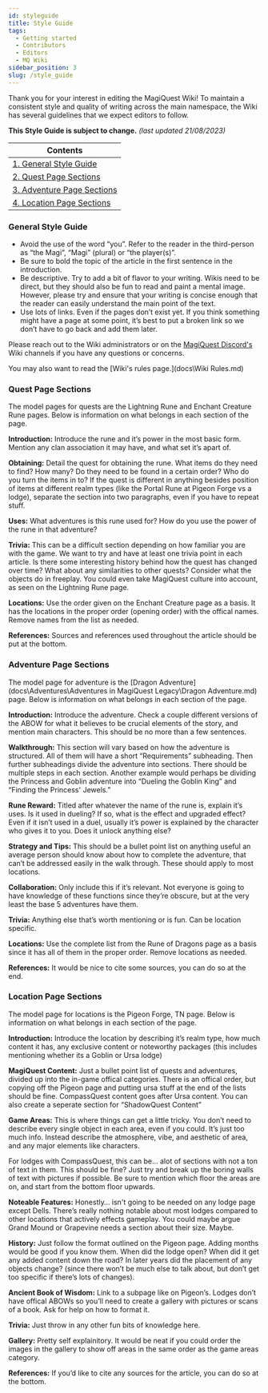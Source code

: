 ```yaml
---
id: styleguide
title: Style Guide
tags:
  - Getting started
  - Contributors
  - Editors
  - MQ Wiki
sidebar_position: 3
slug: /style_guide
---
```


Thank you for your interest in editing the MagiQuest Wiki! To maintain a consistent style and quality of writing across the main namespace, the Wiki has several guidelines that we expect editors to follow.

**This Style Guide is subject to change.** *(last updated 21/08/2023)*

| Contents |
| --- |
| [1. General Style Guide](#general-style-guide) |
| [2. Quest Page Sections](#quest-page-sections) |
| [3. Adventure Page Sections](#adventure-page-sections) |
| [4. Location Page Sections](#location-page-sections) |

### General Style Guide

- Avoid the use of the word “you”. Refer to the reader in the third-person as “the Magi”, “Magi” (plural) or “the player(s)”.
- Be sure to bold the topic of the article in the first sentence in the introduction.
- Be descriptive. Try to add a bit of flavor to your writing. Wikis need to be direct, but they should also be fun to read and paint a mental image. However, please try and ensure that your writing is concise enough that the reader can easily understand the main point of the text.
- Use lots of links. Even if the pages don’t exist yet. If you think something might have a page at some point, it’s best to put a broken link so we don’t have to go back and add them later.

Please reach out to the Wiki administrators or on the [MagiQuest Discord's](https://discord.com/invite/6e4whagCph) Wiki channels if you have any questions or concerns.

You may also want to read the [Wiki's rules page.](docs\Wiki Rules.md)

### Quest Page Sections

The model pages for quests are the Lightning Rune and Enchant Creature Rune pages. Below is information on what belongs in each section of the page.

**Introduction:** Introduce the rune and it’s power in the most basic form. Mention any clan association it may have, and what set it’s apart of.

**Obtaining:** Detail the quest for obtaining the rune. What items do they need to find? How many? Do they need to be found in a certain order? Who do you turn the items in to? If the quest is different in anything besides position of items at different realm types (like the Portal Rune at Pigeon Forge vs a lodge), separate the section into two paragraphs, even if you have to repeat stuff.

**Uses:** What adventures is this rune used for? How do you use the power of the rune in that adventure?

**Trivia:** This can be a difficult section depending on how familiar you are with the game. We want to try and have at least one trivia point in each article. Is there some interesting history behind how the quest has changed over time? What about any similarities to other quests? Consider what the objects do in freeplay. You could even take MagiQuest culture into account, as seen on the Lightning Rune page.

**Locations:** Use the order given on the Enchant Creature page as a basis. It has the locations in the proper order (opening order) with the offical names. Remove names from the list as needed.

**References:** Sources and references used throughout the article should be put at the bottom.

### Adventure Page Sections

The model page for adventure is the [Dragon Adventure](docs\Adventures\Adventures in MagiQuest Legacy\Dragon Adventure.md) page. Below is information on what belongs in each section of the page.

**Introduction:** Introduce the adventure. Check a couple different versions of the ABOW for what it believes to be crucial elements of the story, and mention main characters. This should be no more than a few sentences.

**Walkthrough:** This section will vary based on how the adventure is structured. All of them will have a short “Requirements” subheading. Then further subheadings divide the adventure into sections. There should be multiple steps in each section. Another example would perhaps be dividing the Princess and Goblin adventure into “Dueling the Goblin King” and “Finding the Princess' Jewels.”

**Rune Reward:** Titled after whatever the name of the rune is, explain it’s uses. Is it used in dueling? If so, what is the effect and upgraded effect? Even if it isn’t used in a duel, usually it’s power is explained by the character who gives it to you. Does it unlock anything else?

**Strategy and Tips:** This should be a bullet point list on anything useful an average person should know about how to complete the adventure, that can’t be addressed easily in the walk through. These should apply to most locations.

**Collaboration:** Only include this if it’s relevant. Not everyone is going to have knowledge of these functions since they’re obscure, but at the very least the base 5 adventures have them.

**Trivia:** Anything else that’s worth mentioning or is fun. Can be location specific.

**Locations:** Use the complete list from the Rune of Dragons page as a basis since it has all of them in the proper order. Remove locations as needed.

**References:** It would be nice to cite some sources, you can do so at the end.

### Location Page Sections

The model page for locations is the Pigeon Forge, TN page. Below is information on what belongs in each section of the page.

**Introduction:** Introduce the location by describing it’s realm type, how much content it has, any exclusive content or noteworthy packages (this includes mentioning whether its a Goblin or Ursa lodge)

**MagiQuest Content:** Just a bullet point list of quests and adventures, divided up into the in-game offical categories. There is an offical order, but copying off the Pigeon page and putting ursa stuff at the end of the lists should be fine. CompassQuest content goes after Ursa content. You can also create a seperate section for “ShadowQuest Content”

**Game Areas:** This is where things can get a little tricky. You don’t need to describe every single object in each area, even if you could. It’s just too much info. Instead describe the atmosphere, vibe, and aesthetic of area, and any major elements like characters.

For lodges with CompassQuest, this can be… alot of sections with not a ton of text in them. This should be fine? Just try and break up the boring walls of text with pictures if possible. Be sure to mention which floor the areas are on, and start from the bottom floor upwards.

**Noteable Features:** Honestly… isn't going to be needed on any lodge page except Dells. There’s really nothing notable about most lodges compared to other locations that actively effects gameplay. You could maybe argue Grand Mound or Grapevine needs a section about their size. Maybe.

**History:** Just follow the format outlined on the Pigeon page. Adding months would be good if you know them. When did the lodge open? When did it get any added content down the road? In later years did the placement of any objects change? (since there won’t be much else to talk about, but don’t get too specific if there’s lots of changes).

**Ancient Book of Wisdom:** Link to a subpage like on Pigeon’s. Lodges don’t have offical ABOWs so you’ll need to create a gallery with pictures or scans of a book. Ask for help on how to format it.

**Trivia:** Just throw in any other fun bits of knowledge here.

**Gallery:** Pretty self explainitory. It would be neat if you could order the images in the gallery to show off areas in the same order as the game areas category.

**References:** If you’d like to cite any sources for the article, you can do so at the bottom.
